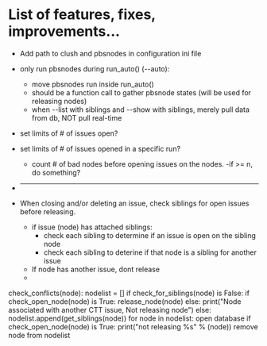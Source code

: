 # List of features, fixes, improvements...

* Add path to clush and pbsnodes in configuration ini file
* only run pbsnodes during run_auto() (--auto):
  * move pbsnodes run inside run_auto()
  * should be a function call to gather pbsnode states (will be used for releasing nodes)
  * when --list with siblings and --show with siblings, merely pull data from db, NOT pull real-time	  
* set limits of # of issues open?
* set limits of # of issues opened in a specific run?
  * count # of bad nodes before opening issues on the nodes. -if >= n, do something?



* ------------------
* When closing and/or deleting an issue, check siblings for open issues before releasing.
  * if issue (node) has attached siblings:
    * check each sibling to determine if an issue is open on the sibling node
    * check each sibling to deterine if that node is a sibling for another issue
  * If node has another issue, dont release
  *

check_conflicts(node):
	nodelist = []
        if check_for_siblings(node) is False:
            if check_open_node(node) is True:
                 release_node(node)
            else:
                print("Node associated with another CTT issue, Not releasing node")
        else:
            nodelist.append(get_siblings(node))
            for node in nodelist:
               open database
               if check_open_node(node) is True:
                   print("not releasing %s" % (node))
                   remove node from nodelist
                

